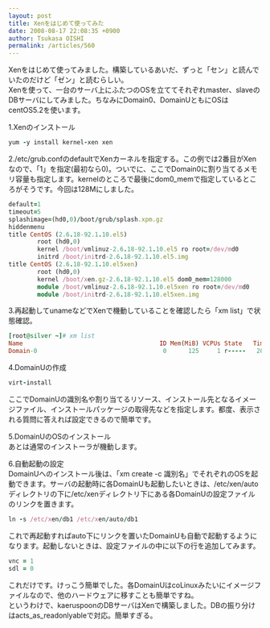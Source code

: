 ```yaml
---
layout: post
title: Xenをはじめて使ってみた
date: 2008-08-17 22:08:35 +0900
author: Tsukasa OISHI
permalink: /articles/560
---
```



Xenをはじめて使ってみました。構築しているあいだ、ずっと「セン」と読んでいたのだけど「ゼン」と読むらしい。  
Xenを使って、一台のサーバ上にふたつのOSを立ててそれぞれmaster、slaveのDBサーバにしてみました。ちなみにDomain0、DomainUともにOSはcentOS5.2を使います。  

1.Xenのインストール  

```ruby  
yum -y install kernel-xen xen  
```  

2./etc/grub.confのdefaultでXenカーネルを指定する。この例では2番目がXenなので、「1」を指定(最初なら0)。ついでに、ここでDomain0に割り当てるメモリ容量も指定します。kernelのところで最後にdom0\_memで指定しているところがそうです。今回は128Mにしました。  

```ruby  
default=1  
timeout=5  
splashimage=(hd0,0)/boot/grub/splash.xpm.gz  
hiddenmenu  
title CentOS (2.6.18-92.1.10.el5)  
        root (hd0,0)  
        kernel /boot/vmlinuz-2.6.18-92.1.10.el5 ro root=/dev/md0  
        initrd /boot/initrd-2.6.18-92.1.10.el5.img  
title CentOS (2.6.18-92.1.10.el5xen)  
        root (hd0,0)  
        kernel /boot/xen.gz-2.6.18-92.1.10.el5 dom0_mem=128000  
        module /boot/vmlinuz-2.6.18-92.1.10.el5xen ro root=/dev/md0  
        module /boot/initrd-2.6.18-92.1.10.el5xen.img  
```  

3.再起動してunameなどでXenで機動していることを確認したら「xm list」で状態確認。  

```ruby  
[root@silver ~]# xm list  
Name                                      ID Mem(MiB) VCPUs State   Time(s)  
Domain-0                                   0      125     1 r-----   2052.2  
```  

4.DomainUの作成  

```ruby  
virt-install  
```  

ここでDomainUの識別名や割り当てるリソース、インストール先となるイメージファイル、インストールパッケージの取得先などを指定します。都度、表示される質問に答えれば設定できるので簡単です。  

5.DomainUのOSのインストール  
あとは通常のインストーラが機動します。  

6.自動起動の設定  
DomainUへのインストール後は、「xm create -c 識別名」でそれぞれのOSを起動できます。サーバの起動時に各DomainUも起動したいときは、/etc/xen/autoディレクトリの下に/etc/xenディレクトリ下にある各DomainUの設定ファイルのリンクを置きます。  

```ruby  
ln -s /etc/xen/db1 /etc/xen/auto/db1  
```  

これで再起動すればauto下にリンクを置いたDomainUも自動で起動するようになります。起動しないときは、設定ファイルの中に以下の行を追加してみます。  

```ruby  
vnc = 1  
sdl = 0  
```  

これだけです。けっこう簡単でした。各DomainUはcoLinuxみたいにイメージファイルなので、他のハードウェアに移すことも簡単ですね。  
というわけで、kaeruspoonのDBサーバはXenで構築しました。DBの振り分けはacts\_as\_readonlyableで対応。簡単すぎる。  

